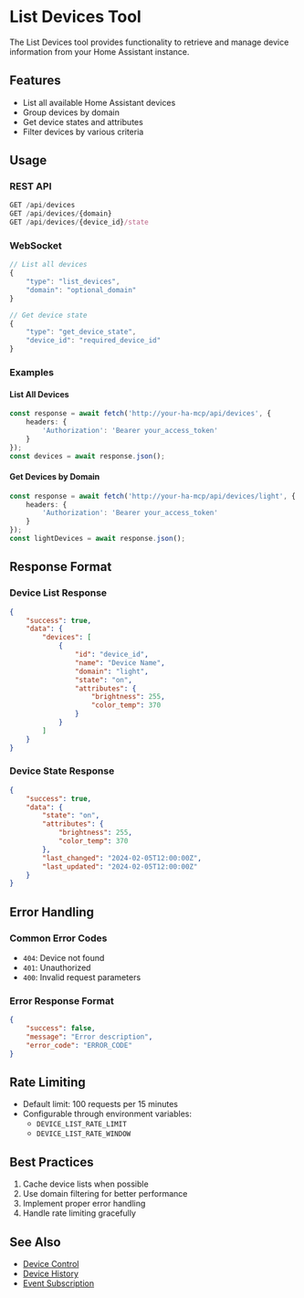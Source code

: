 # List Devices Tool

The List Devices tool provides functionality to retrieve and manage device information from your Home Assistant instance.

## Features

- List all available Home Assistant devices
- Group devices by domain
- Get device states and attributes
- Filter devices by various criteria

## Usage

### REST API

```typescript
GET /api/devices
GET /api/devices/{domain}
GET /api/devices/{device_id}/state
```

### WebSocket

```typescript
// List all devices
{
    "type": "list_devices",
    "domain": "optional_domain"
}

// Get device state
{
    "type": "get_device_state",
    "device_id": "required_device_id"
}
```

### Examples

#### List All Devices

```typescript
const response = await fetch('http://your-ha-mcp/api/devices', {
    headers: {
        'Authorization': 'Bearer your_access_token'
    }
});
const devices = await response.json();
```

#### Get Devices by Domain

```typescript
const response = await fetch('http://your-ha-mcp/api/devices/light', {
    headers: {
        'Authorization': 'Bearer your_access_token'
    }
});
const lightDevices = await response.json();
```

## Response Format

### Device List Response

```json
{
    "success": true,
    "data": {
        "devices": [
            {
                "id": "device_id",
                "name": "Device Name",
                "domain": "light",
                "state": "on",
                "attributes": {
                    "brightness": 255,
                    "color_temp": 370
                }
            }
        ]
    }
}
```

### Device State Response

```json
{
    "success": true,
    "data": {
        "state": "on",
        "attributes": {
            "brightness": 255,
            "color_temp": 370
        },
        "last_changed": "2024-02-05T12:00:00Z",
        "last_updated": "2024-02-05T12:00:00Z"
    }
}
```

## Error Handling

### Common Error Codes

- `404`: Device not found
- `401`: Unauthorized
- `400`: Invalid request parameters

### Error Response Format

```json
{
    "success": false,
    "message": "Error description",
    "error_code": "ERROR_CODE"
}
```

## Rate Limiting

- Default limit: 100 requests per 15 minutes
- Configurable through environment variables:
  - `DEVICE_LIST_RATE_LIMIT`
  - `DEVICE_LIST_RATE_WINDOW`

## Best Practices

1. Cache device lists when possible
2. Use domain filtering for better performance
3. Implement proper error handling
4. Handle rate limiting gracefully

## See Also

- [Device Control](control.md)
- [Device History](../history-state/history.md)
- [Event Subscription](../events/subscribe-events.md) 